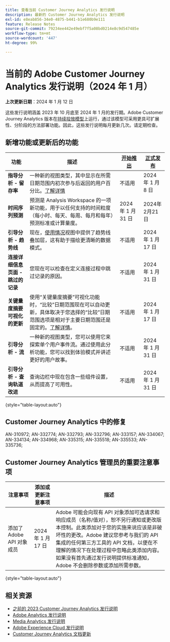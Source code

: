 ```yaml
---
title: 查看当前 Customer Journey Analytics 发行说明
description: 最新的 Customer Journey Analytics 发行说明
exl-id: e8eab856-34e0-4875-b441-b1e680b9e111
feature: Release Notes
source-git-commit: 79234ee442e49ebf7f5a08bd0214e8c9d547485e
workflow-type: tm+mt
source-wordcount: '447'
ht-degree: 99%

---
```


# 当前的 Adobe Customer Journey Analytics 发行说明（2024 年 1 月）

**上次更新日期**：2024 年 1 月 12 日

这些发行说明涵盖 2023 年 10 月底至 2024 年 1 月的发行期。Adobe Customer Journey Analytics 版本在[持续投放模型](releases.md)上运行，通过该模型可采用更具可扩展性、分阶段的方法部署功能。因此，这些发行说明每月更新几次。请定期检查。

## 新增功能或更新后的功能

| 功能 | 描述 | [开始推出](releases.md) | [正式发布](releases.md) |
| ----------- | ---------- | ------- | ---- |
| **指导分析 - 留存率** | 一种新的视图类型，其中显示在所需日期范围内初次参与后返回的用户百分比。[了解详情](../guided-analysis/types/retention-rates.md) | 不适用 | 2024 年 1 月 8 日 |
| **时间序列预测** | 预测是 Analysis Workspace 的一项新功能，用于以任何支持的时间粒度（每小时、每天、每周、每月和每年）预测标准或计算量度。 | 2024 年 1 月 31 日 | 2024年2月21日 |
| **引导分析 - 趋势线** | 现在，[使用情况](/help/guided-analysis/types/usage.md)视图中提供了趋势线叠加层，这有助于描绘更清晰的数据模式。 | 不适用 | 2024 年 1 月 17 日 |
| **连接详细信息页面 - 跳过的记录** | 您现在可以检查在定义连接过程中跳过记录的原因。 | 不适用 | 2024 年 1 月 31 日 |
| **关键量度摘要可视化的更新** | 使用“关键量度摘要”可视化功能时，“比较”日期范围现在可以自动更新，具体取决于您选择的“比较”日期范围选项是相对于主要日期范围还是固定的。[了解详情](/help/analysis-workspace/visualizations/key-metric.md)。 | 不适用 | 2024 年 1 月 17 日 |
| **引导分析 - 流** | 一种新的视图类型，您可以使用它来探索单个用户事件流。通过使用此分析功能，您可以找到体验模式并讲述更好的用户故事。 | 不适用 | 2024 年 1 月 31 日 |
| **引导分析 - 查询轨道改进** | 查询边栏中现在包含一些组件设置，从而提高了可用性。 | 不适用 | 2024 年 1 月 31 日 |

{style="table-layout:auto"}

## Customer Journey Analytics 中的修复

AN-310972; AN-332774; AN-332793; AN-332796; AN-333157; AN-334067; AN-334134; AN-334968; AN-335315; AN-335518; AN-335533; AN-335736;

## Customer Journey Analytics 管理员的重要注意事项

| 注意事项 | 添加或更新注意事项 | 描述 |
| --- | --- | --- |
| 添加了 Adobe API 对象成员 | 2024 年 1 月 17 日 | Adobe 可能会向现有 API 对象添加可选请求和响应成员（名称/值对），恕不另行通知或更改版本控制。此类添加对于您的实施来说应该是非破坏性的更改。Adobe 建议您参考与我们的 API 集成的任何第三方工具的 API 文档，以便在不理解的情况下在处理过程中忽略此类添加内容。如果没有首先通过发行说明提供标准通知，Adobe 不会删除参数或添加所需参数。 |

{style="table-layout:auto"}

## 相关资源

* [之前的 2023 Customer Journey Analytics 发行说明](/help/release-notes/2023.md)
* [Adobe Analytics 发行说明](https://experienceleague.adobe.com/docs/analytics/release-notes/latest.html?lang=zh-Hans)
* [Media Analytics 发行说明](https://experienceleague.adobe.com/docs/media-analytics/using/additional-resources/release-notes.html?lang=zh-Hans)
* [Adobe Experience Cloud 发行说明](https://experienceleague.adobe.com/docs/release-notes/experience-cloud/current.html?lang=zh-Hans)
* [Customer Journey Analytics 文档更新](/help/release-notes/doc-changes.md)
